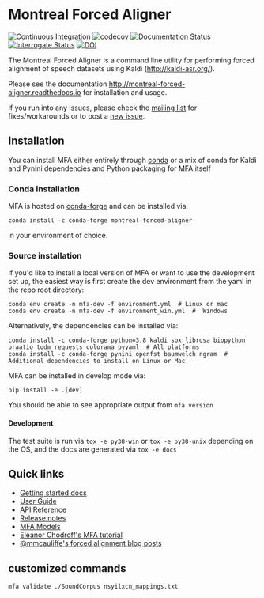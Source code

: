 # Montreal Forced Aligner

![Continuous Integration](https://github.com/MontrealCorpusTools/Montreal-Forced-Aligner/actions/workflows/main.yml/badge.svg)
[![codecov](https://codecov.io/gh/MontrealCorpusTools/Montreal-Forced-Aligner/branch/main/graph/badge.svg?token=GgfM9GXFJ4)](https://codecov.io/gh/MontrealCorpusTools/Montreal-Forced-Aligner)
[![Documentation Status](https://readthedocs.org/projects/montreal-forced-aligner/badge/?version=latest)](http://montreal-forced-aligner.readthedocs.io/en/latest/?badge=latest)
[![Interrogate Status](https://montreal-forced-aligner.readthedocs.io/en/latest/_static/interrogate_badge.svg)](https://github.com/MontrealCorpusTools/montreal-forced-aligner/)
[![DOI](https://zenodo.org/badge/44983969.svg)](https://zenodo.org/badge/latestdoi/44983969)

The Montreal Forced Aligner is a command line utility for performing forced alignment of speech datasets using Kaldi (http://kaldi-asr.org/).

Please see the documentation http://montreal-forced-aligner.readthedocs.io for installation and usage.

If you run into any issues, please check the [mailing list](https://groups.google.com/forum/#!forum/mfa-users) for fixes/workarounds or to post a [new issue](https://github.com/MontrealCorpusTools/Montreal-Forced-Aligner/issues).

## Installation

You can install MFA either entirely through [conda](https://docs.conda.io/en/latest/) or a mix of conda for Kaldi and Pynini dependencies and Python packaging for MFA itself

### Conda installation

MFA is hosted on [conda-forge](https://conda-forge.org/) and can be installed via:

```
conda install -c conda-forge montreal-forced-aligner
```

in your environment of choice.

### Source installation

If you'd like to install a local version of MFA or want to use the development set up, the easiest way is first create the dev environment from the yaml in the repo root directory:

```
conda env create -n mfa-dev -f environment.yml  # Linux or mac
conda env create -n mfa-dev -f environment_win.yml  #  Windows
```

Alternatively, the dependencies can be installed via:

```
conda install -c conda-forge python=3.8 kaldi sox librosa biopython praatio tqdm requests colorama pyyaml  # All platforms
conda install -c conda-forge pynini openfst baumwelch ngram  # Additional dependencies to install on Linux or Mac
```

MFA can be installed in develop mode via:

```
pip install -e .[dev]
```

You should be able to see appropriate output from `mfa version`

#### Development

The test suite is run via `tox -e py38-win` or `tox -e py38-unix` depending on the OS, and the docs are generated via `tox -e docs`


## Quick links

* [Getting started docs](https://montreal-forced-aligner.readthedocs.io/en/latest/getting_started.html)
* [User Guide](https://montreal-forced-aligner.readthedocs.io/en/latest/user_guide/index.html)
* [API Reference](https://montreal-forced-aligner.readthedocs.io/en/latest/reference/index.html)
* [Release notes](https://montreal-forced-aligner.readthedocs.io/en/latest/changelog/index.html)
* [MFA Models](https://github.com/MontrealCorpusTools/mfa-models)
* [Eleanor Chodroff's MFA tutorial](https://www.eleanorchodroff.com/tutorial/montreal-forced-aligner-v2.html)
* [@mmcauliffe's forced alignment blog posts](https://memcauliffe.com/tag/forced-alignment.html)

## customized commands
```
mfa validate ./SoundCorpus nsyilxcn_mappings.txt
```
